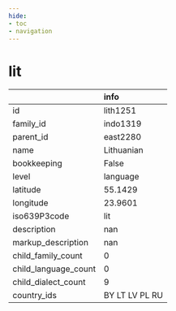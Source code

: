 ```yaml
---
hide:
- toc
- navigation
---
```

# lit
|                      | info           |
|:---------------------|:---------------|
| id                   | lith1251       |
| family_id            | indo1319       |
| parent_id            | east2280       |
| name                 | Lithuanian     |
| bookkeeping          | False          |
| level                | language       |
| latitude             | 55.1429        |
| longitude            | 23.9601        |
| iso639P3code         | lit            |
| description          | nan            |
| markup_description   | nan            |
| child_family_count   | 0              |
| child_language_count | 0              |
| child_dialect_count  | 9              |
| country_ids          | BY LT LV PL RU |